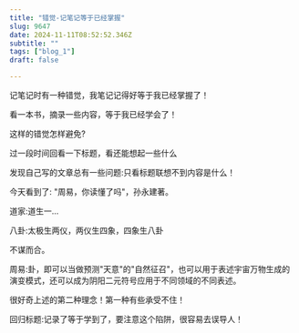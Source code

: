 ```yaml
--- 
title: "错觉-记笔记等于已经掌握" 
slug: 9647
date: 2024-11-11T08:52:52.346Z 
subtitle: "" 
tags: ["blog_1"] 
draft: false

--- 
```



记笔记时有一种错觉，我笔记记得好等于我已经掌握了！

看一本书，摘录一些内容，等于我已经学会了！




这样的错觉怎样避免?

过一段时间回看一下标题，看还能想起一些什么




发现自己写的文章总有一些问题:只看标题联想不到内容是什么！




今天看到了: "周易，你读懂了吗"，孙永建著。

道家:道生一...

八卦:太极生两仪，两仪生四象，四象生八卦

不谋而合。

周易:卦，即可以当做预测"天意"的"自然征召"，也可以用于表述宇宙万物生成的演变模式，还可以成为阴阳二元符号应用于不同领域的不同表述。




很好奇上述的第二种理念！第一种有些承受不住！




回归标题:记录了等于学到了，要注意这个陷阱，很容易去误导人！










